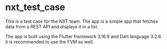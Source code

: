 # nxt_test_case

This is a test case for the NXT team. 
The app is a simple app that fetches data from a REST API and displays it in a list.

The app is built using the Flutter framework 3.16.9 and Dart language 3.2.6.
it is recommended to use the FVM as well.
